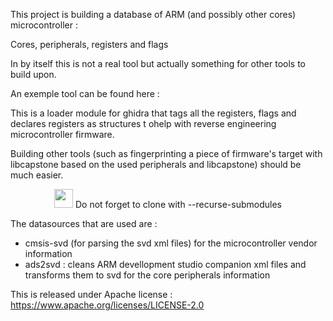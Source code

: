 This project is building a database of ARM (and possibly other cores) microcontroller :

Cores, peripherals, registers and flags

In by itself this is not a real tool but actually something for other tools to build upon.

An exemple tool can be found here :

This is a loader module for ghidra that tags all the registers,
flags and declares registers as structures t ohelp with reverse engineering
microcontroller firmware.

Building other tools (such as fingerprinting a piece of firmware's target with libcapstone based on the used peripherals and libcapstone) should be much easier.
<div style="overflow: auto;text-align:center;">
<img src="https://upload.wikimedia.org/wikipedia/commons/c/c3/GHS-pictogram-exclam.svg" width="30em" height="30em"> Do not forget to clone with --recurse-submodules
</div>


The datasources that are used are :
- cmsis-svd (for parsing the svd xml files) for the microcontroller vendor information
- ads2svd : cleans ARM devellopment studio companion xml files and transforms them to svd for the core peripherals information

This is released under Apache license : https://www.apache.org/licenses/LICENSE-2.0